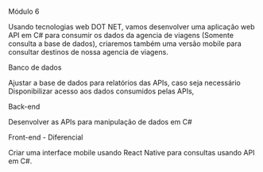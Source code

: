 Módulo 6

Usando tecnologias web DOT NET, vamos desenvolver uma aplicação web API em C# para consumir os dados da agencia de viagens (Somente consulta a base de dados), criaremos também uma versão mobile para consultar destinos de nossa agencia de viagens.

Banco de dados

Ajustar a base de dados para relatórios das APIs, caso seja necessário Disponibilizar acesso aos dados consumidos pelas APIs,

Back-end

Desenvolver as APIs para manipulação de dados em C#

Front-end - Diferencial

Criar uma interface mobile usando React Native para consultas usando API em C#.
